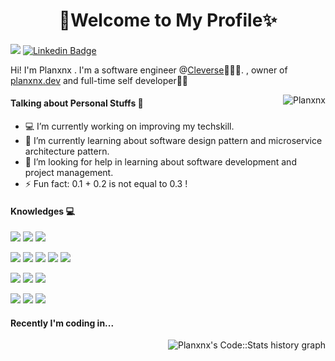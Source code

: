 <h1 align="center">
  💜Welcome to My Profile✨
</h1>

####
![](https://komarev.com/ghpvc/?username=Planxnx&color=5f4b8b&style=flat-square)
[![Linkedin Badge](https://img.shields.io/badge/-Planxnx-blue?style=flat-square&logo=Linkedin&logoColor=white&link=https://www.linkedin.com/in/planxnx/)](https://www.linkedin.com/in/planxnx/)

Hi! I'm Planxnx . I'm a software engineer @[Cleverse](https://cleverse.com/)🧑🏻‍💻. , owner of [planxnx.dev](https://planxnx.dev/) and full-time self developer✌🏻

  <img align="right" src='https://github-readme-stats.vercel.app/api/top-langs/?username=Planxnx&layout=compact&hide=php' alt="Planxnx" />

#### Talking about Personal Stuffs 🎯
- 💻 I’m currently working on improving my techskill.
- 🌱 I’m currently learning about software design pattern and microservice architecture pattern.
- 🤔 I’m looking for help in learning about software development and project management.
- ⚡ Fun fact: 0.1 + 0.2 is not equal to 0.3 !
#### Knowledges 💻
![](https://img.shields.io/badge/-Golang-000000?style=flat-square&logo=go)
![](https://img.shields.io/badge/-Javascript-000000?style=flat-square&logo=javascript)
![](https://img.shields.io/badge/-Typescript-000000?style=flat-square&logo=typescript)

![](https://img.shields.io/badge/-Node.js-000000?style=flat-square&logo=Node.js)
![](https://img.shields.io/badge/-Vue.js-000000?style=flat-square&logo=Vue.js)
![](https://img.shields.io/badge/-MongoDB-000000?style=flat-square&logo=mongodb)
![](https://img.shields.io/badge/-Redis-000000?style=flat-square&logo=redis)
![](https://img.shields.io/badge/-Docker-000000?style=flat-square&logo=docker)

![](https://img.shields.io/badge/-Google%20Cloud-000000?style=flat-square&logo=google-cloud)
![](https://img.shields.io/badge/-Firebase-000000?style=flat-square&logo=firebase)
![](https://img.shields.io/badge/-Heroku-000000?style=flat-square&logo=heroku)

![](https://img.shields.io/badge/-Git-000000?style=flat-square&logo=git)
![](https://img.shields.io/badge/-Github-000000?style=flat-square&logo=github)
![](https://img.shields.io/badge/-Bitbucket-000000?style=flat-square&logo=bitbucket)



#### Recently I'm coding in...
<a href="https://codestats.net/users/Planxnx">
  <img align="right" src='https://codestats-readme.wegfan.cn/history-graph/Planxnx?width=900&height=350&timezone=07:00&history_days=27&max_languages=6&language_colors=["00ffff","f7df1e","5da5da","faa43a","60bd68","f17cb0","b2912f"]' alt="Planxnx's Code::Stats history graph" />
</a>
